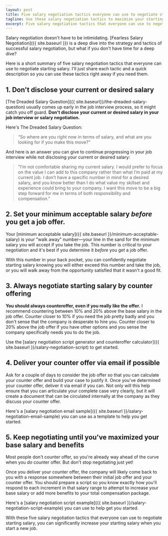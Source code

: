 ```yaml
---
layout: post
title: Five salary negotiation tactics everyone can use to negotiate starting salary
tagline: Use these salary negotiation tactics to maximize your starting salary at a new job
excerpt: Five salary negotiation tactics that everyone can use to negotiate starting salary
---
```


Salary negotiation doesn't have to be intimidating. [Fearless Salary Negotiation]({{ site.baseurl }}) is a deep dive into the strategy and tactics of successful salary negotiation, but what if you don't have time for a deep dive? 

Here is a short summary of five salary negotiation tactics that everyone can use to negotiate starting salary. I'll just share each tactic and a quick description so you can use these tactics right away if you need them.

## 1. Don't disclose your current or desired salary

[The Dreaded Salary Question]({{ site.baseurl}}/the-dreaded-salary-question) usually comes up early in the job interview process, so it might catch you off guard. **Don't disclose your current or desired salary in your job interview or salary negotiation.**

Here's The Dreaded Salary Question:

> “So where are you right now in terms of salary, and what are you looking for if you make this move?"

And here is an answer you can give to continue progressing in your job interview while not disclosing your current or desired salary:

> "I’m not comfortable sharing my current salary. I would prefer to focus on the value I can add to this company rather than what I’m paid at my current job. I don’t have a specific number in mind for a desired salary, and you know better than I do what value my skillset and experience could bring to your company. I want this move to be a big step forward for me in terms of both responsibility and compensation."

## 2. Set your minimum acceptable salary *before* you get a job offer.

Your [minimum acceptable salary]({{ site.baseurl }}/minimum-acceptable-salary) is your "walk away" number—your line in the sand for the minimum salary you will accept if you take the job. This number is critical to your negotiation and it's best if you determine it *before* you get a job offer.

With this number in your back pocket, you can confidently negotiate starting salary knowing you will either exceed this number and take the job, or you will walk away from the opportunity satisfied that it wasn't a good fit.

## 3. Always negotiate starting salary by counter offering

**You should always counteroffer, even if you really like the offer.** I recommend countering between 10% and 20% above the base salary in the job offer. Counter closer to 10% if you need the job pretty badly and you don't sense that the company is desperate to hire you. Counter closer to 20% above the job offer if you have other options and you sense the company specifically needs you to do the job.

Use the [salary negotiation script generator and counteroffer calculator]({{ site.baseurl }}/salary-negotiation-script) to get started.

## 4. Deliver your counter offer via email if possible

Ask for a couple of days to consider the job offer so that you can calculate your counter offer and build your case to justify it. Once you've determined your counter offer, deliver it via email if you can. Not only will this help ensure that you can articulate your complete case very clearly, but it will create a document that can be circulated internally at the company as they discuss your counter offer.

Here's a [salary negotiation email sample]({{ site.baseurl }}/salary-negotiation-email-sample) you can use as a template to help you get started.

## 5. Keep negotiating until you've maximized your base salary and benefits

Most people don't counter offer, so you're already way ahead of the curve when you *do* counter offer. But don't stop negotiating just yet!

Once you deliver your counter offer, the company will likely come back to you with a response somewhere between their initial job offer and your counter offer. You should prepare a script so you know exactly how you'll respond to each increment in that salary range to attempt to increase your base salary or add more benefits to your total compensation package.

Here's a [salary negotiation script example]({{ site.baseurl }}/salary-negotiation-script-example) you can use to help get you started.

With these five salary negotiation tactics that everyone can use to negotiate starting salary, you can significantly increase your starting salary when you start a new job. 

<script async id="_ck_1661" src="https://forms.convertkit.com/1661?v=5"></script>